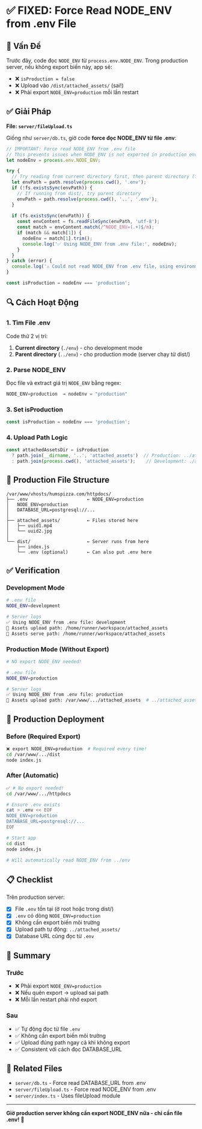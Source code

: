 # ✅ FIXED: Force Read NODE_ENV from .env File

## 🎯 Vấn Đề

Trước đây, code đọc `NODE_ENV` từ `process.env.NODE_ENV`. Trong production server, nếu không export biến này, app sẽ:
- ❌ `isProduction = false` 
- ❌ Upload vào `/dist/attached_assets/` (sai!)
- ❌ Phải export `NODE_ENV=production` mỗi lần restart

## ✅ Giải Pháp

**File: `server/fileUpload.ts`**

Giống như `server/db.ts`, giờ code **force đọc NODE_ENV từ file .env**:

```typescript
// IMPORTANT: Force read NODE_ENV from .env file
// This prevents issues when NODE_ENV is not exported in production environment
let nodeEnv = process.env.NODE_ENV;

try {
  // Try reading from current directory first, then parent directory (for dist/)
  let envPath = path.resolve(process.cwd(), '.env');
  if (!fs.existsSync(envPath)) {
    // If running from dist/, try parent directory
    envPath = path.resolve(process.cwd(), '..', '.env');
  }
  
  if (fs.existsSync(envPath)) {
    const envContent = fs.readFileSync(envPath, 'utf-8');
    const match = envContent.match(/^NODE_ENV=(.+)$/m);
    if (match && match[1]) {
      nodeEnv = match[1].trim();
      console.log('✅ Using NODE_ENV from .env file:', nodeEnv);
    }
  }
} catch (error) {
  console.log('⚠️ Could not read NODE_ENV from .env file, using environment variable:', nodeEnv);
}

const isProduction = nodeEnv === 'production';
```

## 🔍 Cách Hoạt Động

### 1. Tìm File .env

Code thử 2 vị trí:
1. **Current directory** (`./env`) - cho development mode
2. **Parent directory** (`../env`) - cho production mode (server chạy từ dist/)

### 2. Parse NODE_ENV

Đọc file và extract giá trị `NODE_ENV` bằng regex:
```javascript
NODE_ENV=production  → nodeEnv = "production"
```

### 3. Set isProduction

```javascript
const isProduction = nodeEnv === 'production';
```

### 4. Upload Path Logic

```javascript
const attachedAssetsDir = isProduction
  ? path.join(__dirname, '..', 'attached_assets')  // Production: ../attached_assets
  : path.join(process.cwd(), 'attached_assets');    // Development: ./attached_assets
```

## 📂 Production File Structure

```
/var/www/vhosts/humspizza.com/httpdocs/
├── .env                      ← NODE_ENV=production
│   NODE_ENV=production
│   DATABASE_URL=postgresql://...
│
├── attached_assets/          ← Files stored here
│   ├── uuid1.mp4
│   └── uuid2.jpg
│
└── dist/                     ← Server runs from here
    ├── index.js
    └── .env (optional)       ← Can also put .env here
```

## ✅ Verification

### Development Mode

```bash
# .env file
NODE_ENV=development

# Server logs
✅ Using NODE_ENV from .env file: development
📁 Assets upload path: /home/runner/workspace/attached_assets
📁 Assets serve path: /home/runner/workspace/attached_assets
```

### Production Mode (Without Export)

```bash
# NO export NODE_ENV needed!

# .env file
NODE_ENV=production

# Server logs
✅ Using NODE_ENV from .env file: production
📁 Assets upload path: /var/www/.../attached_assets  # ../attached_assets from dist/
```

## 🚀 Production Deployment

### Before (Required Export)

```bash
❌ export NODE_ENV=production  # Required every time!
cd /var/www/.../dist
node index.js
```

### After (Automatic)

```bash
✅ # No export needed!
cd /var/www/.../httpdocs

# Ensure .env exists
cat > .env << EOF
NODE_ENV=production
DATABASE_URL=postgresql://...
EOF

# Start app
cd dist
node index.js

# Will automatically read NODE_ENV from ../env
```

## 📋 Checklist

Trên production server:

- [x] File `.env` tồn tại (ở root hoặc trong dist/)
- [x] `.env` có dòng `NODE_ENV=production`
- [x] Không cần export biến môi trường
- [x] Upload path tự động: `../attached_assets/`
- [x] Database URL cũng đọc từ `.env`

## 🎯 Summary

### Trước
- ❌ Phải export `NODE_ENV=production`
- ❌ Nếu quên export → upload sai path
- ❌ Mỗi lần restart phải nhớ export

### Sau
- ✅ Tự động đọc từ file `.env`
- ✅ Không cần export biến môi trường
- ✅ Upload đúng path ngay cả khi không export
- ✅ Consistent với cách đọc DATABASE_URL

## 🔗 Related Files

- `server/db.ts` - Force read DATABASE_URL from .env
- `server/fileUpload.ts` - Force read NODE_ENV from .env
- `server/index.ts` - Uses fileUpload module

---

**Giờ production server không cần export NODE_ENV nữa - chỉ cần file .env!** 🎉
